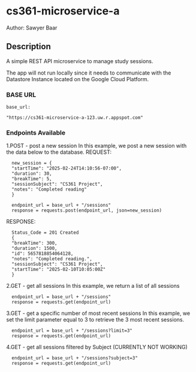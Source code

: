 # cs361-microservice-a
Author: Sawyer Baar

## Description
A simple REST API microservice to manage study sessions.

The app will not run locally since it needs to communicate with the Datastore Instance located on the Google Cloud Platform.

### BASE URL
```
base_url:

"https://cs361-microservice-a-123.uw.r.appspot.com"
```

### Endpoints Available

1.POST - post a new session
  In this example, we post a new session with the data below to the database.
  REQUEST:
  ```
    new_session = {
    "startTime": "2025-02-24T14:10:56-07:00",
    "duration": 30,
    "breakTime": 5,
    "sessionSubject": "CS361 Project",
    "notes": "Completed reading"
    }

    endpoint_url = base_url + "/sessions"
    response = requests.post(endpoint_url, json=new_session)
  ```
  RESPONSE:
  ```
    Status_Code = 201 Created
    {
    "breakTime": 300,
    "duration": 1500,
    "id": 5657818854064128,
    "notes": "Completed reading.",
    "sessionSubject": "CS361 Project",
    "startTime": "2025-02-10T10:05:00Z"
    }
  ```

2.GET - get all sessions
  In this example, we return a list of all sessions
  ```
    endpoint_url = base_url + "/sessions"
    response = requests.get(endpoint_url)
  ```

3.GET - get a specific number of most recent sessions
  In this example, we set the limit parameter equal to 3 to retrieve the 3 most recent sessions.
  ```
    endpoint_url = base_url + "/sessions?limit=3"
    response = requests.get(endpoint_url)
  ```
4.GET - get all sessions filtered by Subject (CURRENTLY NOT WORKING)

  ```
    endpoint_url = base_url + "/sessions?subject=3"
    response = requests.get(endpoint_url)
  ```
